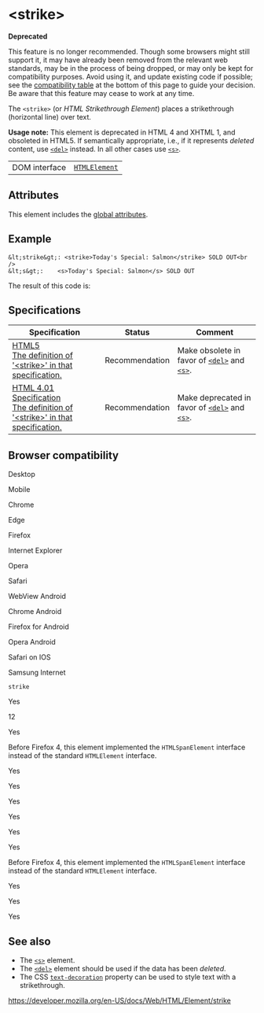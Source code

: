 &lt;strike&gt;
==============

**Deprecated**

This feature is no longer recommended. Though some browsers might still support it, it may have already been removed from the relevant web standards, may be in the process of being dropped, or may only be kept for compatibility purposes. Avoid using it, and update existing code if possible; see the [compatibility table](#browser_compatibility) at the bottom of this page to guide your decision. Be aware that this feature may cease to work at any time.

The `<strike>` (or *HTML Strikethrough Element*) places a strikethrough (horizontal line) over text.

**Usage note:** This element is deprecated in HTML 4 and XHTML 1, and obsoleted in HTML5. If semantically appropriate, i.e., if it represents *deleted* content, use [`<del>`](del) instead. In all other cases use [`<s>`](s).

<table><tbody><tr class="odd"><td>DOM interface</td><td><a href="https://developer.mozilla.org/en-US/docs/Web/API/HTMLElement"><code>HTMLElement</code></a></td></tr></tbody></table>

Attributes
----------

This element includes the [global attributes](../global_attributes).

Example
-------

    &lt;strike&gt;: <strike>Today's Special: Salmon</strike> SOLD OUT<br />
    &lt;s&gt;:    <s>Today's Special: Salmon</s> SOLD OUT

The result of this code is:

Specifications
--------------

<table><thead><tr class="header"><th>Specification</th><th>Status</th><th>Comment</th></tr></thead><tbody><tr class="odd"><td><a href="https://www.w3.org/TR/html52/obsolete.html#strike">HTML5<br />
<span class="small">The definition of '&lt;strike&gt;' in that specification.</span></a></td><td><span class="spec-rec">Recommendation</span></td><td>Make obsolete in favor of <a href="del"><code>&lt;del&gt;</code></a> and <a href="s"><code>&lt;s&gt;</code></a>.</td></tr><tr class="even"><td><a href="https://www.w3.org/TR/html401//present/graphics.html#edef-STRIKE">HTML 4.01 Specification<br />
<span class="small">The definition of '&lt;strike&gt;' in that specification.</span></a></td><td><span class="spec-rec">Recommendation</span></td><td>Make deprecated in favor of <a href="del"><code>&lt;del&gt;</code></a> and <a href="s"><code>&lt;s&gt;</code></a>.</td></tr></tbody></table>

Browser compatibility
---------------------

Desktop

Mobile

Chrome

Edge

Firefox

Internet Explorer

Opera

Safari

WebView Android

Chrome Android

Firefox for Android

Opera Android

Safari on IOS

Samsung Internet

`strike`

Yes

12

Yes

Before Firefox 4, this element implemented the `HTMLSpanElement` interface instead of the standard `HTMLElement` interface.

Yes

Yes

Yes

Yes

Yes

Yes

Before Firefox 4, this element implemented the `HTMLSpanElement` interface instead of the standard `HTMLElement` interface.

Yes

Yes

Yes

See also
--------

-   The [`<s>`](s) element.
-   The [`<del>`](del) element should be used if the data has been *deleted*.
-   The CSS [`text-decoration`](https://developer.mozilla.org/en-US/docs/Web/CSS/text-decoration) property can be used to style text with a strikethrough.

<a href="https://developer.mozilla.org/en-US/docs/Web/HTML/Element/strike" class="_attribution-link">https://developer.mozilla.org/en-US/docs/Web/HTML/Element/strike</a>

